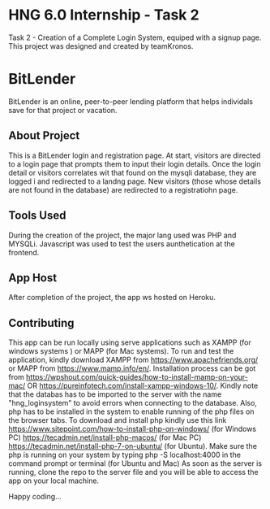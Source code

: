 # HNG 6.0 Internship - Task 2
Task 2 - Creation of a Complete Login System, equiped with a signup page.
This project was designed and created by teamKronos. 

# BitLender
BitLender is an online, peer-to-peer lending platform that helps individals save for that project or vacation. 

## About Project
This is a BitLender login and registration page. At start, visitors are directed to a login page that prompts them to input their login details. Once the login detail or visitors correlates wit that found on the mysqli database, they are logged i and redirected to a landng page. New visitors (those whose details are not found in the database) are redirected to a registratiohn page.

## Tools Used
During the creation of the project, the major lang used was PHP and MYSQLi. Javascript was used to test the users aunthetication at the frontend.

## App Host
After completion of the project, the app ws hosted on Heroku.

## Contributing
This app can be run locally using serve applications such as XAMPP (for windows systems ) or MAPP (for Mac systems). To run and test the application, kindly download XAMPP from https://www.apachefriends.org/ or MAPP from https://www.mamp.info/en/. Installation process can be got from https://wpshout.com/quick-guides/how-to-install-mamp-on-your-mac/ OR  https://pureinfotech.com/install-xampp-windows-10/. Kindly note that the databas has to be imported to the server with the name "hng_loginsystem" to avoid errors when connecting to the database.
Also, php has to be installed in the system to enable running of the php files on the browser tabs. To download and install php kindly use this link https://www.sitepoint.com/how-to-install-php-on-windows/ (for Windows PC) https://tecadmin.net/install-php-macos/ (for Mac PC) https://tecadmin.net/install-php-7-on-ubuntu/ (for Ubuntu). Make sure the php is running on your system by typing php -S localhost:4000 in the command prompt or terminal (for Ubuntu and Mac)
As soon as the server is running, clone the repo to the server file and you will be able to access the app on your local machine. 

Happy coding...

